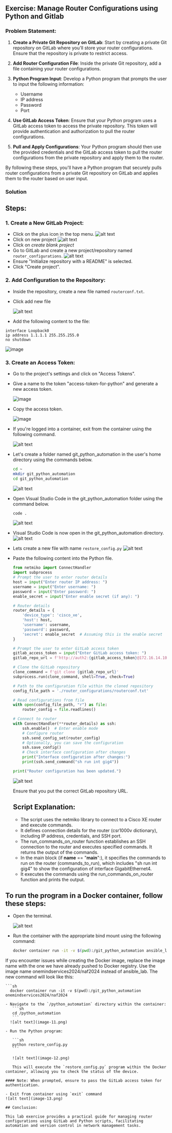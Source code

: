 ##  Exercise: Manage Router Configurations using Python and Gitlab
### Problem Statement:
1. **Create a Private Git Repository on GitLab**: Start by creating a private Git repository on GitLab where you'll store your router configurations. Ensure that the repository is private to restrict access.

2. **Add Router Configuration File**: Inside the private Git repository, add a file containing your router configurations.

3. **Python Program Input**: Develop a Python program that prompts the user to input the following information:
   - Username
   - IP address
   - Password
   - Port

4. **Use GitLab Access Token**: Ensure that your Python program uses a GitLab access token to access the private repository. This token will provide authentication and authorization to pull the router configurations.

5. **Pull and Apply Configurations**: Your Python program should then use the provided credentials and the GitLab access token to pull the router configurations from the private repository and apply them to the router.

By following these steps, you'll have a Python program that securely pulls router configurations from a private Git repository on GitLab and applies them to the router based on user input.

### Solution
## Steps:

### 1. Create a New GitLab Project:
- Click on the plus icon in the top menu.
![alt text](image.png)
- Click on new project
![alt text](image-1.png)
- Click on *create blank project*
- Go to GitLab and create a new project/repository named `router_configurations`.
![alt text](image-2.png)
- Ensure "Initialize repository with a README" is selected.
- Click "Create project".

### 2. Add Configuration to the Repository:

- Inside the repository, create a new file named `routerconf.txt`.
- Click add new file
 
  ![alt text](image-3.png)
  
- Add the following content to the file:

```
interface Loopback0
ip address 1.1.1.1 255.255.255.0
no shutdown
```
  ![image](https://github.com/Onemind-Services-LLC/naf/assets/132569101/4efebc68-3c66-4b4f-b9da-0ce86f0e6903)


### 3. Create an Access Token:

- Go to the project's settings and click on "Access Tokens".
- Give a name to the token "access-token-for-python" and generate a new access token.

  ![image](https://github.com/Onemind-Services-LLC/naf/assets/132569101/d9ded552-6e91-4728-a52d-3e9b974c2645)

- Copy the access token.

  ![image](https://github.com/Onemind-Services-LLC/naf/assets/132569101/a7899266-15d2-4bb1-b856-7cea00faf978)

- If you're logged into a container, exit from the container using the following command.

  ![alt text](image-4.png)
  
- Let's create a folder named git_python_automation in the user's home directory using the commands below.
  
   ```sh
   cd ~
   mkdir git_python_automation
   cd git_python_automation
   ```
   ![alt text](image-5.png)

- Open Visual Studio Code in the git_python_automation folder using the command below.
   ```sh
   code .
   ```
   ![alt text](image-6.png)

- Visual Studio Code is now open in the git_python_automation directory.
   ![alt text](image-7.png)

- Lets create a new file with name `restore_config.py`
  ![alt text](image-8.png)

- Paste the following content into the Python file.
   ```python
   from netmiko import ConnectHandler
   import subprocess
   # Prompt the user to enter router details
   host = input("Enter router IP address: ")
   username = input("Enter username: ")
   password = input("Enter password: ")
   enable_secret = input("Enter enable secret (if any): ")
   
   # Router details
   router_details = {
       'device_type': 'cisco_xe',
       'host': host,
       'username': username,
       'password': password,
       'secret': enable_secret  # Assuming this is the enable secret
   }
   
   # Prompt the user to enter GitLab access token
   gitlab_access_token = input("Enter GitLab access token: ")
   gitlab_repo_url = f'http://auth2:{gitlab_access_token}@172.16.14.101/ansible/router_configurations.git'
   
   # Clone the GitLab repository
   clone_command = f'git clone {gitlab_repo_url}'
   subprocess.run(clone_command, shell=True, check=True)
   
   # Path to the configuration file within the cloned repository
   config_file_path = './router_configurations/routerconf.txt'
   
   # Read configurations from file
   with open(config_file_path, "r") as file:
       router_config = file.readlines()
   
   # Connect to router
   with ConnectHandler(**router_details) as ssh:
       ssh.enable()  # Enter enable mode
       # Configure router
       ssh.send_config_set(router_config)
       # Optionally, you can save the configuration
       ssh.save_config()
       # Check interface configuration after changes
       print("Interface configuration after changes:")
       print(ssh.send_command("sh run int gig4"))
   
   print("Router configuration has been updated.")
   ```
   ![alt text](image-9.png)

   Ensure that you put the correct GitLab repository URL.

  ## Script Explanation:

     - The script uses the netmiko library to connect to a Cisco XE router and execute commands.
     - It defines connection details for the router (csr1000v dictionary), including IP address, credentials, and SSH port.
     - The run_commands_on_router function establishes an SSH connection to the router and executes specified commands. It returns the output of the commands.
     - In the main block (if __name__ == "__main__":), it specifies the commands to run on the router (commands_to_run), which includes "sh run int gig4" to show the configuration of interface GigabitEthernet4.
     - It executes the commands using the run_commands_on_router function and prints the output.


## To run the program in a Docker container, follow these steps:

  -  Open the terminal.

     ![alt text](image-10.png)

  -  Run the container with the appropriate bind mount using the following command:

      ```sh
      docker container run -it -v $(pwd):/git_python_automation ansible_lab
      ```
   If you encounter issues while creating the Docker image, replace the image name with the one we have already pushed to Docker registry. Use the image name onemindservices2024/naf2024 instead of ansible_lab. The new command will look like this:
 
    ```sh
      docker container run -it -v $(pwd):/git_python_automation onemindservices2024/naf2024
   ```
   - Navigate to the `/python_automation` directory within the container:
      ```sh
      cd /python_automation
      ```
     ![alt text](image-11.png)
   
   - Run the Python program:
   
      ```sh
      python restore_config.py
      ```
   
      ![alt text](image-12.png)
   
      This will execute the `restore_config.py` program within the Docker container, allowing you to check the status of the device.
   
   #### Note: When prompted, ensure to pass the GitLab access token for authentication.

 - Exit from container using `exit` command
   ![alt text](image-13.png)

## Conclusion:

This lab exercise provides a practical guide for managing router configurations using GitLab and Python scripts, facilitating automation and version control in network management tasks.
